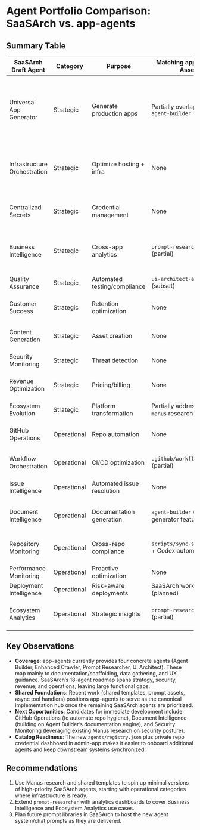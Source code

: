 # Agent Portfolio Comparison: SaaSArch vs. app-agents

## Summary Table
| SaaSArch Draft Agent | Category | Purpose | Matching app-agents Asset | Notes |
| --- | --- | --- | --- | --- |
| Universal App Generator | Strategic | Generate production apps | Partially overlaps with `agent-builder` | app-agents currently scaffolds agents, not full SaaS apps. Could extend Agent Builder to deliver multi-app scaffolding. |
| Infrastructure Orchestration | Strategic | Optimize hosting + infra | None | Candidate for future agent; shared base provides foundation but no implementation. |
| Centralized Secrets | Strategic | Credential management | None | Could integrate with shared templates and Codex session artifacts. |
| Business Intelligence | Strategic | Cross-app analytics | `prompt-researcher` (partial) | Prompt Researcher gathers data but lacks BI dashboards. |
| Quality Assurance | Strategic | Automated testing/compliance | `ui-architect-agent` (subset) | UI agent focuses on design rather than full QA. |
| Customer Success | Strategic | Retention optimization | None | Missing agent category in app-agents. |
| Content Generation | Strategic | Asset creation | None | Manus documentation can seed future agent. |
| Security Monitoring | Strategic | Threat detection | None | No security agent yet. |
| Revenue Optimization | Strategic | Pricing/billing | None | Opportunity to extend `prompt-researcher` to revenue analysis. |
| Ecosystem Evolution | Strategic | Platform transformation | Partially addressed via `manus` research | app-agents lacks execution agent. |
| GitHub Operations | Operational | Repo automation | None | Could leverage shared templates for automation tasks. |
| Workflow Orchestration | Operational | CI/CD optimization | `.github/workflows/ci.yml` (partial) | Scripts/workflows exist but no agent front end. |
| Issue Intelligence | Operational | Automated issue resolution | None | Prompt Researcher could be extended. |
| Document Intelligence | Operational | Documentation generation | `agent-builder` (doc generator feature) | Already a feature—could evolve into standalone agent. |
| Repository Monitoring | Operational | Cross-repo compliance | `scripts/sync-saasarch.sh` + Codex automation | Need agent wrapper for proactive monitoring. |
| Performance Monitoring | Operational | Proactive optimization | None | No equivalent yet. |
| Deployment Intelligence | Operational | Risk-aware deployments | SaaSArch workflows (planned) | Not implemented in app-agents. |
| Ecosystem Analytics | Operational | Strategic insights | `prompt-researcher` (partial) | Data collection present; analytics dashboards absent. |

## Key Observations
- **Coverage**: app-agents currently provides four concrete agents (Agent Builder, Enhanced Crawler, Prompt Researcher, UI Architect). These map mainly to documentation/scaffolding, data gathering, and UX guidance. SaaSArch’s 18-agent roadmap spans strategy, security, revenue, and operations, leaving large functional gaps.
- **Shared Foundations**: Recent work (shared templates, prompt assets, async tool handlers) positions app-agents to serve as the canonical implementation hub once the remaining SaaSArch agents are prioritized.
- **Next Opportunities**: Candidates for immediate development include GitHub Operations (to automate repo hygiene), Document Intelligence (building on Agent Builder’s documentation engine), and Security Monitoring (leveraging existing Manus research on security posture).
- **Catalog Readiness**: The new `agents/registry.json` plus private repo credential dashboard in admin-app makes it easier to onboard additional agents and keep downstream systems synchronized.

## Recommendations
1. Use Manus research and shared templates to spin up minimal versions of high-priority SaaSArch agents, starting with operational categories where infrastructure is ready.
2. Extend `prompt-researcher` with analytics dashboards to cover Business Intelligence and Ecosystem Analytics use cases.
3. Plan future prompt libraries in SaaSArch to host the new agent system/chat prompts as they are delivered.
